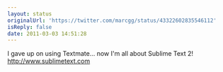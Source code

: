 ```yaml
---
layout: status
originalUrl: 'https://twitter.com/marcgg/status/43322602835546112'
isReply: false
date: 2011-03-03 14:51:28
---
```


I gave up on using Textmate... now I'm all about Sublime Text 2! http://www.sublimetext.com
